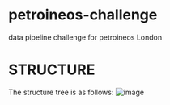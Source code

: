 # petroineos-challenge
data pipeline challenge for petroineos London

# STRUCTURE
The structure tree is as follows:
![image](https://github.com/user-attachments/assets/2030a366-ce6d-4482-a5a5-c5e6363510b9)

